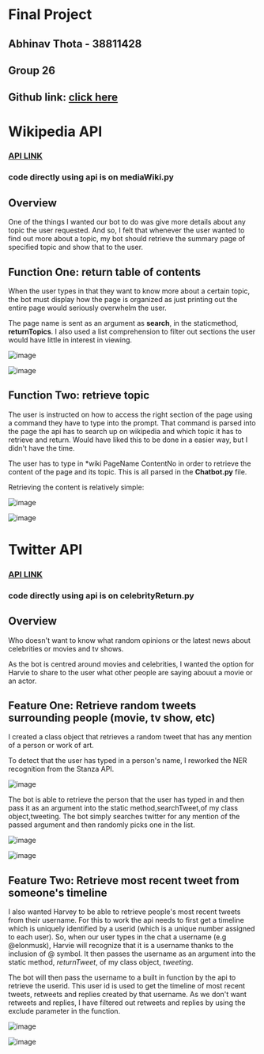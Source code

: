 # Final Project
## Abhinav Thota - 38811428
## Group 26
## Github link: [**click here**](https://github.com/abeeto/finalProject_COSC310)


# Wikipedia API
### [**API LINK**](https://www.mediawiki.org/wiki/Python)
### code directly using api is on **mediaWiki.py** 
## Overview
One of the things I wanted our bot to do was give more details about any topic the user requested.
And so, I felt that whenever the user wanted to find out more about a topic, my bot should retrieve the summary page of specified topic and show that to the user.

## Function One: return table of contents
When the user types in that they want to know more about a certain topic, the bot must display how the page is organized as just printing out the entire page would seriously overwhelm the user.

The page name is sent as an argument as **search**, in the staticmethod, **returnTopics**. I also used a list comprehension to filter out sections the user would have little in interest in viewing.

![image](./screenshots/returnTopics.png)

![image](./screenshots/featureOne_wiki.png)

## Function Two: retrieve topic 
The user is  instructed on how to access the right section of the page using a command they have to type into the prompt.
That command is parsed into the page the api has to search up on wikipedia and which topic it has to retrieve and return.
Would have liked this to be done in a easier way, but I didn't have the time.


The user has to type in *wiki PageName ContentNo in order to retrieve the content of the page and its topic. This is all parsed in the **Chatbot.py** file.

Retrieving the content is relatively simple:


![image](./screenshots/returnContents.png)

![image](./screenshots/featureTwo_wiki.png)


# Twitter API
### [**API LINK**](https://github.com/sns-sdks/python-twitter)
### code directly using api is on **celebrityReturn.py** 

## Overview
Who doesn't want to know what random opinions or the latest news about celebrities or movies and tv shows. 

As the bot is centred around movies and celebrities, I wanted the option for Harvie to share to the user what other people are saying abouut a movie or an actor.

## Feature One: Retrieve random tweets surrounding people (movie, tv show, etc)
I created a class object that retrieves a random tweet that has any mention of a person or work of art.

To detect that the user has typed in a person's name, I reworked the NER recognition from the Stanza API.

![image](./screenshots/ner_stanza.png)

The bot is able to retrieve the person that the user has typed in and then pass it as an argument into the static method,searchTweet,of my class object,tweeting.
The bot simply searches twitter for any mention of the passed argument and then randomly picks one in the list.

![image](./screenshots/randomTweet.png)

![image](./screenshots/featureOne_twitter.png)

    
## Feature Two: Retrieve most recent tweet from someone's timeline
I also wanted Harvey to be able to retrieve people's most recent tweets from their username. For this to work the api needs to first get a timeline which is uniquely identified by a userid (which is a unique number assigned to each user). So, when our user types in the chat a username (e.g @elonmusk), Harvie will recognize that it is a username thanks to the inclusion of @ symbol. It then passes the username as an argument into the static method, *returnTweet*, of my class object, *tweeting*.


The bot will then pass the username to a built in function by the api to retrieve the userid. This user id is used to get the timeline of most recent tweets, retweets and replies created by that username. As we don't want retweets and replies, I have filtered out retweets and replies by using the exclude parameter in the function.

![image](./screenshots/recentTweet.png)


![image](./screenshots/featureTwo_twitter.png)
